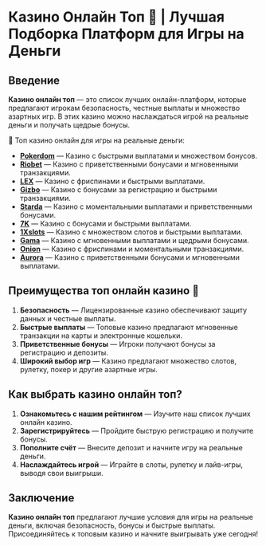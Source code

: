 # Казино Онлайн Топ 🎰 | Лучшая Подборка Платформ для Игры на Деньги

## Введение

**Казино онлайн топ** — это список лучших онлайн-платформ, которые предлагают игрокам безопасность, честные выплаты и множество азартных игр. В этих казино можно наслаждаться игрой на реальные деньги и получать щедрые бонусы.

🎰 Топ казино онлайн для игры на реальные деньги:

- **[Pokerdom](https://brandplay.link/4k77v2yx)** — Казино с быстрыми выплатами и множеством бонусов.
- **[Riobet](https://brandplay.link/7xBLTPyj)** — Казино с приветственными бонусами и мгновенными транзакциями.
- **[LEX](https://brandplay.link/zW4hdDFV)** — Казино с фриспинами и быстрыми выплатами.
- **[Gizbo](https://brandplay.link/bprXw4YV)** — Казино с бонусами за регистрацию и быстрыми транзакциями.
- **[Starda](https://brandplay.link/fB7xwRFL)** — Казино с моментальными выплатами и приветственными бонусами.
- **[7K](https://brandplay.link/BvQyFShp)** — Казино с бонусами и быстрыми выплатами.
- **[1Xslots](https://brandplay.link/hSB1khtr)** — Казино с множеством слотов и быстрыми выплатами.
- **[Gama](https://brandplay.link/j6NMKsDz)** — Казино с мгновенными выплатами и щедрыми бонусами.
- **[Onion](https://brandplay.link/zBGRVpQ9)** — Казино с фриспинами и моментальными транзакциями.
- **[Aurora](https://10trafic-stat2.com/click/668546556bcc6313411604bd/6766/13032/subaccount)** — Казино с приветственными бонусами и мгновенными выплатами.

## Преимущества топ онлайн казино 🎯

1. **Безопасность** — Лицензированные казино обеспечивают защиту данных и честные выплаты.
2. **Быстрые выплаты** — Топовые казино предлагают мгновенные транзакции на карты и электронные кошельки.
3. **Приветственные бонусы** — Игроки получают бонусы за регистрацию и депозиты.
4. **Широкий выбор игр** — Казино предлагают множество слотов, рулетку, покер и другие азартные игры.

## Как выбрать казино онлайн топ?

1. **Ознакомьтесь с нашим рейтингом** — Изучите наш список лучших онлайн казино.
2. **Зарегистрируйтесь** — Пройдите быструю регистрацию и получите бонусы.
3. **Пополните счёт** — Внесите депозит и начните игру на реальные деньги.
4. **Наслаждайтесь игрой** — Играйте в слоты, рулетку и лайв-игры, выводя свои выигрыши.

## Заключение

**Казино онлайн топ** предлагают лучшие условия для игры на реальные деньги, включая безопасность, бонусы и быстрые выплаты. Присоединяйтесь к топовым казино и начните выигрывать уже сегодня!
